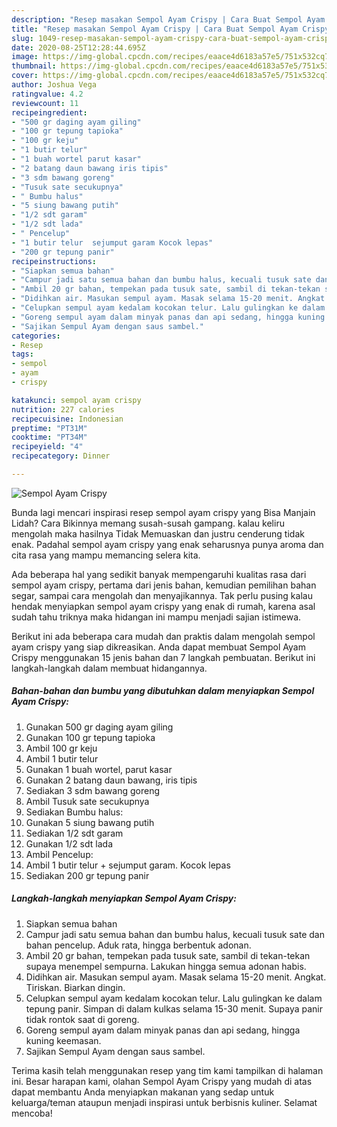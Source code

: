```yaml
---
description: "Resep masakan Sempol Ayam Crispy | Cara Buat Sempol Ayam Crispy Yang Sempurna"
title: "Resep masakan Sempol Ayam Crispy | Cara Buat Sempol Ayam Crispy Yang Sempurna"
slug: 1049-resep-masakan-sempol-ayam-crispy-cara-buat-sempol-ayam-crispy-yang-sempurna
date: 2020-08-25T12:28:44.695Z
image: https://img-global.cpcdn.com/recipes/eaace4d6183a57e5/751x532cq70/sempol-ayam-crispy-foto-resep-utama.jpg
thumbnail: https://img-global.cpcdn.com/recipes/eaace4d6183a57e5/751x532cq70/sempol-ayam-crispy-foto-resep-utama.jpg
cover: https://img-global.cpcdn.com/recipes/eaace4d6183a57e5/751x532cq70/sempol-ayam-crispy-foto-resep-utama.jpg
author: Joshua Vega
ratingvalue: 4.2
reviewcount: 11
recipeingredient:
- "500 gr daging ayam giling"
- "100 gr tepung tapioka"
- "100 gr keju"
- "1 butir telur"
- "1 buah wortel parut kasar"
- "2 batang daun bawang iris tipis"
- "3 sdm bawang goreng"
- "Tusuk sate secukupnya"
- " Bumbu halus"
- "5 siung bawang putih"
- "1/2 sdt garam"
- "1/2 sdt lada"
- " Pencelup"
- "1 butir telur  sejumput garam Kocok lepas"
- "200 gr tepung panir"
recipeinstructions:
- "Siapkan semua bahan"
- "Campur jadi satu semua bahan dan bumbu halus, kecuali tusuk sate dan bahan pencelup. Aduk rata, hingga berbentuk adonan."
- "Ambil 20 gr bahan, tempekan pada tusuk sate, sambil di tekan-tekan supaya menempel sempurna. Lakukan hingga semua adonan habis."
- "Didihkan air. Masukan sempul ayam. Masak selama 15-20 menit. Angkat. Tiriskan. Biarkan dingin."
- "Celupkan sempul ayam kedalam kocokan telur. Lalu gulingkan ke dalam tepung panir. Simpan di dalam kulkas selama 15-30 menit. Supaya panir tidak rontok saat di goreng."
- "Goreng sempul ayam dalam minyak panas dan api sedang, hingga kuning keemasan."
- "Sajikan Sempul Ayam dengan saus sambel."
categories:
- Resep
tags:
- sempol
- ayam
- crispy

katakunci: sempol ayam crispy 
nutrition: 227 calories
recipecuisine: Indonesian
preptime: "PT31M"
cooktime: "PT34M"
recipeyield: "4"
recipecategory: Dinner

---
```



![Sempol Ayam Crispy](https://img-global.cpcdn.com/recipes/eaace4d6183a57e5/751x532cq70/sempol-ayam-crispy-foto-resep-utama.jpg)

Bunda lagi mencari inspirasi resep sempol ayam crispy yang Bisa Manjain Lidah? Cara Bikinnya memang susah-susah gampang. kalau keliru mengolah maka hasilnya Tidak Memuaskan dan justru cenderung tidak enak. Padahal sempol ayam crispy yang enak seharusnya punya aroma dan cita rasa yang mampu memancing selera kita.

Ada beberapa hal yang sedikit banyak mempengaruhi kualitas rasa dari sempol ayam crispy, pertama dari jenis bahan, kemudian pemilihan bahan segar, sampai cara mengolah dan menyajikannya. Tak perlu pusing kalau hendak menyiapkan sempol ayam crispy yang enak di rumah, karena asal sudah tahu triknya maka hidangan ini mampu menjadi sajian istimewa.




Berikut ini ada beberapa cara mudah dan praktis dalam mengolah sempol ayam crispy yang siap dikreasikan. Anda dapat membuat Sempol Ayam Crispy menggunakan 15 jenis bahan dan 7 langkah pembuatan. Berikut ini langkah-langkah dalam membuat hidangannya.

<!--inarticleads1-->

##### Bahan-bahan dan bumbu yang dibutuhkan dalam menyiapkan Sempol Ayam Crispy:

1. Gunakan 500 gr daging ayam giling
1. Gunakan 100 gr tepung tapioka
1. Ambil 100 gr keju
1. Ambil 1 butir telur
1. Gunakan 1 buah wortel, parut kasar
1. Gunakan 2 batang daun bawang, iris tipis
1. Sediakan 3 sdm bawang goreng
1. Ambil Tusuk sate secukupnya
1. Sediakan  Bumbu halus:
1. Gunakan 5 siung bawang putih
1. Sediakan 1/2 sdt garam
1. Gunakan 1/2 sdt lada
1. Ambil  Pencelup:
1. Ambil 1 butir telur + sejumput garam. Kocok lepas
1. Sediakan 200 gr tepung panir




<!--inarticleads2-->

##### Langkah-langkah menyiapkan Sempol Ayam Crispy:

1. Siapkan semua bahan
1. Campur jadi satu semua bahan dan bumbu halus, kecuali tusuk sate dan bahan pencelup. Aduk rata, hingga berbentuk adonan.
1. Ambil 20 gr bahan, tempekan pada tusuk sate, sambil di tekan-tekan supaya menempel sempurna. Lakukan hingga semua adonan habis.
1. Didihkan air. Masukan sempul ayam. Masak selama 15-20 menit. Angkat. Tiriskan. Biarkan dingin.
1. Celupkan sempul ayam kedalam kocokan telur. Lalu gulingkan ke dalam tepung panir. Simpan di dalam kulkas selama 15-30 menit. Supaya panir tidak rontok saat di goreng.
1. Goreng sempul ayam dalam minyak panas dan api sedang, hingga kuning keemasan.
1. Sajikan Sempul Ayam dengan saus sambel.




Terima kasih telah menggunakan resep yang tim kami tampilkan di halaman ini. Besar harapan kami, olahan Sempol Ayam Crispy yang mudah di atas dapat membantu Anda menyiapkan makanan yang sedap untuk keluarga/teman ataupun menjadi inspirasi untuk berbisnis kuliner. Selamat mencoba!

